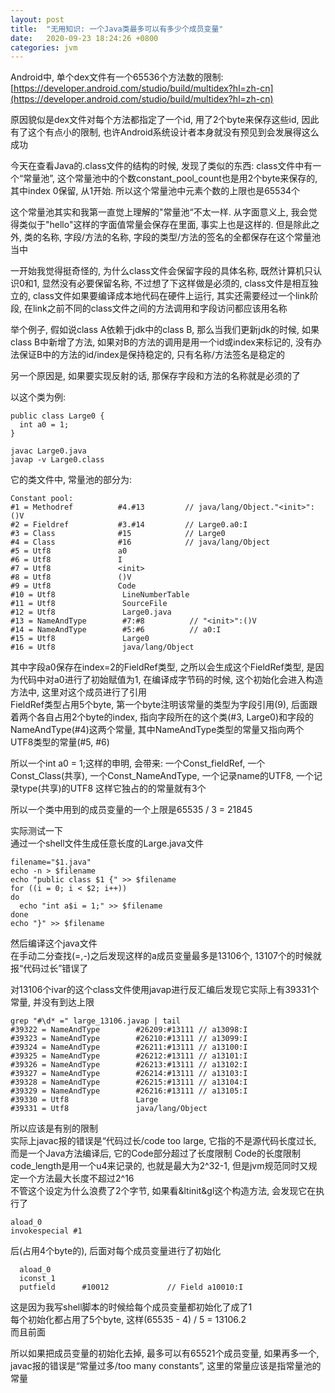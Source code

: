 ```yaml
---
layout: post
title:  "无用知识: 一个Java类最多可以有多少个成员变量"
date:   2020-09-23 18:24:26 +0800
categories: jvm
---
```


Android中, 单个dex文件有一个65536个方法数的限制: [https://developer.android.com/studio/build/multidex?hl=zh-cn](https://developer.android.com/studio/build/multidex?hl=zh-cn)

原因貌似是dex文件对每个方法都指定了一个id, 用了2个byte来保存这些id, 因此有了这个有点小的限制, 也许Android系统设计者本身就没有预见到会发展得这么成功

今天在查看Java的.class文件的结构的时候, 发现了类似的东西: class文件中有一个“常量池”, 这个常量池中的个数constant_pool_count也是用2个byte来保存的, 其中index 0保留, 从1开始. 所以这个常量池中元素个数的上限也是65534个

这个常量池其实和我第一直觉上理解的"常量池“不太一样. 从字面意义上, 我会觉得类似于"hello"这样的字面值常量会保存在里面, 事实上也是这样的. 但是除此之外, 类的名称, 字段/方法的名称, 字段的类型/方法的签名的全都保存在这个常量池当中

一开始我觉得挺奇怪的, 为什么class文件会保留字段的具体名称, 既然计算机只认识0和1, 显然没有必要保留名称, 不过想了下这样做是必须的, class文件是相互独立的, class文件如果要编译成本地代码在硬件上运行, 其实还需要经过一个link阶段, 在link之前不同的class文件之间的方法调用和字段访问都应该用名称

举个例子, 假如说class A依赖于jdk中的class B, 那么当我们更新jdk的时候, 如果class B中新增了方法, 如果对B的方法的调用是用一个id或index来标记的, 没有办法保证B中的方法的id/index是保持稳定的, 只有名称/方法签名是稳定的

另一个原因是, 如果要实现反射的话, 那保存字段和方法的名称就是必须的了

以这个类为例: 

    public class Large0 {
      int a0 = 1;
    }

    javac Large0.java
    javap -v Large0.class

它的类文件中, 常量池的部分为:

    Constant pool:
    #1 = Methodref          #4.#13         // java/lang/Object."<init>":()V
    #2 = Fieldref           #3.#14         // Large0.a0:I
    #3 = Class              #15            // Large0
    #4 = Class              #16            // java/lang/Object
    #5 = Utf8               a0
    #6 = Utf8               I
    #7 = Utf8               <init>
    #8 = Utf8               ()V
    #9 = Utf8               Code
    #10 = Utf8               LineNumberTable
    #11 = Utf8               SourceFile
    #12 = Utf8               Large0.java
    #13 = NameAndType        #7:#8          // "<init>":()V
    #14 = NameAndType        #5:#6          // a0:I
    #15 = Utf8               Large0
    #16 = Utf8               java/lang/Object

其中字段a0保存在index=2的FieldRef类型, 之所以会生成这个FieldRef类型, 是因为代码中对a0进行了初始赋值为1, 在编译成字节码的时候, 这个初始化会进入构造方法中, 这里对这个成员进行了引用  
FieldRef类型占用5个byte, 第一个byte注明该常量的类型为字段引用(9), 后面跟着两个各自占用2个byte的index, 指向字段所在的这个类(#3, Large0)和字段的NameAndType(#4)这两个常量, 其中NameAndType类型的常量又指向两个UTF8类型的常量(#5, #6)  


所以一个int a0 = 1;这样的申明, 会带来: 一个Const_fieldRef, 一个Const_Class(共享), 一个Const_NameAndType, 一个记录name的UTF8, 一个记录type(共享)的UTF8
这样它独占的的常量就有3个

所以一个类中用到的成员变量的一个上限是65535 / 3 = 21845

实际测试一下  
通过一个shell文件生成任意长度的Large.java文件

    filename="$1.java"
    echo -n > $filename
    echo "public class $1 {" >> $filename
    for ((i = 0; i < $2; i++))
    do
      echo "int a$i = 1;" >> $filename
    done
    echo "}" >> $filename

然后编译这个java文件  
在手动二分查找(=,-)之后发现这样的a成员变量最多是13106个, 13107个的时候就报“代码过长”错误了

对13106个ivar的这个class文件使用javap进行反汇编后发现它实际上有39331个常量, 并没有到达上限

    grep "#\d* =" large_13106.javap | tail
    #39322 = NameAndType        #26209:#13111 // a13098:I
    #39323 = NameAndType        #26210:#13111 // a13099:I
    #39324 = NameAndType        #26211:#13111 // a13100:I
    #39325 = NameAndType        #26212:#13111 // a13101:I
    #39326 = NameAndType        #26213:#13111 // a13102:I
    #39327 = NameAndType        #26214:#13111 // a13103:I
    #39328 = NameAndType        #26215:#13111 // a13104:I
    #39329 = NameAndType        #26216:#13111 // a13105:I
    #39330 = Utf8               Large
    #39331 = Utf8               java/lang/Object

所以应该是有别的限制  
实际上javac报的错误是“代码过长/code too large, 它指的不是源代码长度过长, 而是一个Java方法编译后, 它的Code部分超过了长度限制
Code的长度限制code_length是用一个u4来记录的, 也就是最大为2^32-1, 但是jvm规范同时又规定一个方法最大长度不超过2^16  
不管这个设定为什么浪费了2个字节, 如果看&ltinit&gl这个构造方法, 会发现它在执行了

    aload_0
    invokespecial #1
后(占用4个byte的), 后面对每个成员变量进行了初始化

      aload_0
      iconst_1
      putfield      #10012             // Field a10010:I

这是因为我写shell脚本的时候给每个成员变量都初始化了成了1  
每个初始化都占用了5个byte, 这样(65535 - 4) / 5 = 13106.2  
而且前面

所以如果把成员变量的初始化去掉, 最多可以有65521个成员变量, 如果再多一个, javac报的错误是“常量过多/too many constants”, 这里的常量应该是指常量池的常量